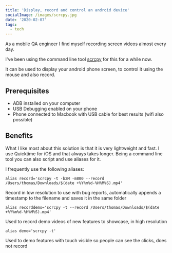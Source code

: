 ```yaml
---
title: 'Display, record and control an android device'
socialImage: /images/scrcpy.jpg
date: '2020-02-07'
tags:
  - tech
---
```

As a mobile QA engineer I find myself recording screen videos almost every day.

I've been using the command line tool [scrcpy](https://github.com/Genymobile/scrcpy) for this for a while now.

It can be used to display your android phone screen, to control it using the mouse and also record.

## Prerequisites

- ADB installed on your computer
- USB Debugging enabled on your phone
- Phone connected to Macbook with USB cable for best results (wifi also possible)

## Benefits

What I like most about this solution is that it is very lightweight and fast. I use Quicktime for iOS and that always takes longer. Being a command line tool you can also script and use aliases for it.

I frequently use the following aliases:

`alias record='scrcpy -t -b2M -m800 --record /Users/thomas/Downloads/$(date +%Y%m%d-%H%M%S).mp4'`

Record in low resolution to use with bug reports, automatically appends a timestamp to the filename and saves it in the same folder

`alias recorddemo='scrcpy -t --record /Users/thomas/Downloads/$(date +%Y%m%d-%H%M%S).mp4'`

Used to record demo videos of new features to showcase, in high resolution

`alias demo='scrcpy -t'`

Used to demo features with touch visible so people can see the clicks, does not record


